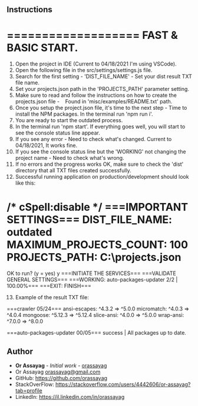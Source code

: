 ## Instructions

===================
FAST & BASIC START.
===================
1. Open the project in IDE (Current to 04/18/2021 I'm using VSCode).
2. Open the following file in the src/settings/settings.js file.
3. Search for the first setting - 'DIST_FILE_NAME' - Set your dist result TXT file name.
4. Set your projects.json path in the 'PROJECTS_PATH' parameter setting.
5. Make sure to read and follow the instructions on how to create the projects.json file -
   Found in 'misc/examples/README.txt' path.
6. Once you setup the project.json file, it's time to the next step - Time to install the NPM packages. In the terminal run 'npm run i'.
7. You are ready to start the outdated process.
8. In the terminal run 'npm start'. If everything goes well, you will start to see the console status line appear.
9. If you see any error - Need to check what's changed. Current to 04/18/2021, It works fine.
10. If you see the console status line but the 'WORKING' not changing the project name - Need to check what's wrong.
11. If no errors and the progress works OK, make sure to check the 'dist' directory that all TXT files created successfully.
12. Successful running application on production/development should look like this:

/* cSpell:disable */
===IMPORTANT SETTINGS===
DIST_FILE_NAME: outdated
MAXIMUM_PROJECTS_COUNT: 100
PROJECTS_PATH: C:\\projects.json
========================
OK to run? (y = yes)
y
===INITIATE THE SERVICES===
===VALIDATE GENERAL SETTINGS===
===WORKING: auto-packages-updater 2/2 | 100.00%===
===EXIT: FINISH===

13. Example of the result TXT file:

===crawler 05/24===
ansi-escapes: ^4.3.2 => ^5.0.0
micromatch: ^4.0.3 => ^4.0.4
mongoose: ^5.12.3 => ^5.12.4
slice-ansi: ^4.0.0 => ^5.0.0
wrap-ansi: ^7.0.0 => ^8.0.0

===auto-packages-updater 00/05===
success | All packages up to date.

## Author

* **Or Assayag** - *Initial work* - [orassayag](https://github.com/orassayag)
* Or Assayag <orassayag@gmail.com>
* GitHub: https://github.com/orassayag
* StackOverFlow: https://stackoverflow.com/users/4442606/or-assayag?tab=profile
* LinkedIn: https://il.linkedin.com/in/orassayag
